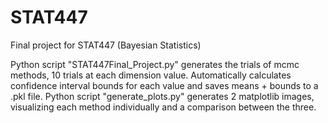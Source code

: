 # STAT447
Final project for STAT447 (Bayesian Statistics)

Python script "STAT447Final_Project.py" generates the trials of mcmc methods, 10 trials at each dimension value. Automatically calculates confidence interval bounds for each value and saves means + bounds to a .pkl file. 
Python script "generate_plots.py" generates 2 matplotlib images, visualizing each method individually and a comparison between the three.
